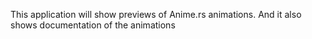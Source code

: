 This application will show previews of Anime.rs animations.
And it also shows documentation of the animations
